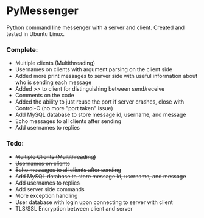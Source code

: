 # PyMessenger

Python command line messenger with a server and client. Created and tested in Ubuntu Linux.

### Complete:
- Multiple clients (Multithreading)
- Usernames on clients with argument parsing on the client side
- Added more print messages to server side with useful information about who is sending each message
- Added >> to client for distinguishing between send/receive
- Comments on the code
- Added the ability to just reuse the port if server crashes, close with Control-C (no more "port taken" issue)
- Add MySQL database to store message id, username, and message
- Echo messages to all clients after sending
- Add usernames to replies

### Todo:
- ~~Multiple Clients (Multithreading)~~
- ~~Usernames on clients~~
- ~~Echo messages to all clients after sending~~
- ~~Add MySQL database to store message id, username, and message~~
- ~~Add usernames to replies~~
- Add server side commands
- More exception handling
- User database with login upon connecting to server with client
- TLS/SSL Encryption between client and server

